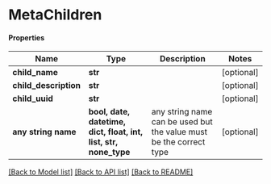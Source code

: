 # MetaChildren

#### Properties
Name | Type | Description | Notes
------------ | ------------- | ------------- | -------------
**child_name** | **str** |  | [optional] 
**child_description** | **str** |  | [optional] 
**child_uuid** | **str** |  | [optional] 
**any string name** | **bool, date, datetime, dict, float, int, list, str, none_type** | any string name can be used but the value must be the correct type | [optional]

[[Back to Model list]](../README.md#documentation-for-models) [[Back to API list]](../README.md#documentation-for-api-endpoints) [[Back to README]](../README.md)

